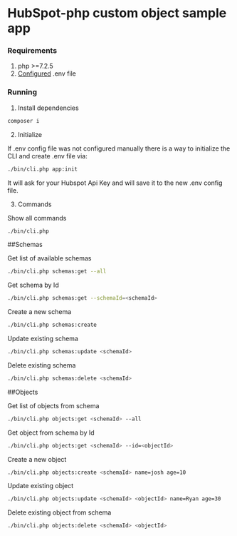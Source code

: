 # HubSpot-php custom object sample app

### Requirements

1. php >=7.2.5
2. [Configured](https://github.com/HubSpot/sample-apps-manage-crm-objects/blob/main/README.md#how-to-run-locally) .env file

### Running

1. Install dependencies

```bash
composer i
```

2. Initialize

If .env config file was not configured manually there is a way to initialize the CLI and create .env file via:

```bash
./bin/cli.php app:init 
```

It will ask for your Hubspot Api Key and will save it to the new .env config file.

3. Commands

Show all commands

```bash
./bin/cli.php
```

##Schemas

Get list of available schemas

```bash
./bin/cli.php schemas:get --all
```

Get schema by Id

```bash
./bin/cli.php schemas:get --schemaId=<schemaId>
```

Create a new schema 

```bash
./bin/cli.php schemas:create
```

Update existing schema

```bash
./bin/cli.php schemas:update <schemaId>
```

Delete existing schema

```bash
./bin/cli.php schemas:delete <schemaId>
```

##Objects

Get list of objects from schema

```bash
./bin/cli.php objects:get <schemaId> --all
```

Get object from schema by Id

```bash
./bin/cli.php objects:get <schemaId> --id=<objectId>
```

Create a new object 

```bash
./bin/cli.php objects:create <schemaId> name=josh age=10   
```

Update existing object

```bash
./bin/cli.php objects:update <schemaId> <objectId> name=Ryan age=30
```

Delete existing object from schema

```bash
./bin/cli.php objects:delete <schemaId> <objectId>
```
